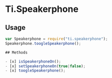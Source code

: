 # Ti.Speakerphone


## Usage

```javascript
var Speakerphone = require("ti.speakerphone");
Speakerphone.toogleSpeakerphone();

## Methods

- [x] isSpeakerphoneOn();
- [x] setSpeakerphoneOn(true|false);
- [x] toogleSpeakerphone();
